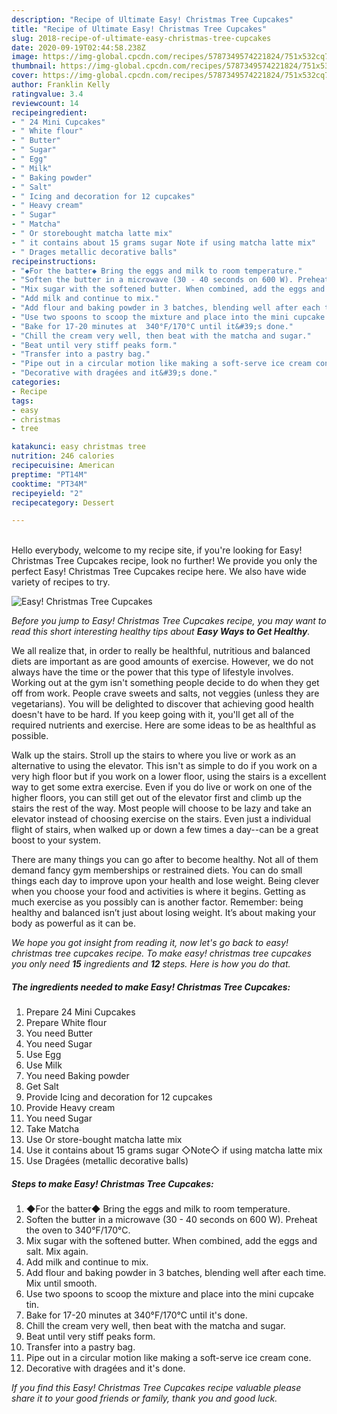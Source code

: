```yaml
---
description: "Recipe of Ultimate Easy! Christmas Tree Cupcakes"
title: "Recipe of Ultimate Easy! Christmas Tree Cupcakes"
slug: 2018-recipe-of-ultimate-easy-christmas-tree-cupcakes
date: 2020-09-19T02:44:58.238Z
image: https://img-global.cpcdn.com/recipes/5787349574221824/751x532cq70/easy-christmas-tree-cupcakes-recipe-main-photo.jpg
thumbnail: https://img-global.cpcdn.com/recipes/5787349574221824/751x532cq70/easy-christmas-tree-cupcakes-recipe-main-photo.jpg
cover: https://img-global.cpcdn.com/recipes/5787349574221824/751x532cq70/easy-christmas-tree-cupcakes-recipe-main-photo.jpg
author: Franklin Kelly
ratingvalue: 3.4
reviewcount: 14
recipeingredient:
- " 24 Mini Cupcakes"
- " White flour"
- " Butter"
- " Sugar"
- " Egg"
- " Milk"
- " Baking powder"
- " Salt"
- " Icing and decoration for 12 cupcakes"
- " Heavy cream"
- " Sugar"
- " Matcha"
- " Or storebought matcha latte mix"
- " it contains about 15 grams sugar Note if using matcha latte mix"
- " Drages metallic decorative balls"
recipeinstructions:
- "◆For the batter◆ Bring the eggs and milk to room temperature."
- "Soften the butter in a microwave (30 - 40 seconds on 600 W). Preheat the oven to 340°F/170°C."
- "Mix sugar with the softened butter. When combined, add the eggs and salt. Mix again."
- "Add milk and continue to mix."
- "Add flour and baking powder in 3 batches, blending well after each time. Mix until smooth."
- "Use two spoons to scoop the mixture and place into the mini cupcake tin."
- "Bake for 17-20 minutes at  340°F/170°C until it&#39;s done."
- "Chill the cream very well, then beat with the matcha and sugar."
- "Beat until very stiff peaks form."
- "Transfer into a pastry bag."
- "Pipe out in a circular motion like making a soft-serve ice cream cone."
- "Decorative with dragées and it&#39;s done."
categories:
- Recipe
tags:
- easy
- christmas
- tree

katakunci: easy christmas tree 
nutrition: 246 calories
recipecuisine: American
preptime: "PT14M"
cooktime: "PT34M"
recipeyield: "2"
recipecategory: Dessert

---
```

<br>
Hello everybody, welcome to my recipe site, if you're looking for Easy! Christmas Tree Cupcakes recipe, look no further! We provide you only the perfect Easy! Christmas Tree Cupcakes recipe here. We also have wide variety of recipes to try.
<br>


![Easy! Christmas Tree Cupcakes](https://img-global.cpcdn.com/recipes/5787349574221824/751x532cq70/easy-christmas-tree-cupcakes-recipe-main-photo.jpg)

<i>Before you jump to Easy! Christmas Tree Cupcakes recipe, you may want to read this short interesting healthy tips about <strong>Easy Ways to Get Healthy</strong>.</i>

We all realize that, in order to really be healthful, nutritious and balanced diets are important as are good amounts of exercise. However, we do not always have the time or the power that this type of lifestyle involves. Working out at the gym isn't something people decide to do when they get off from work. People crave sweets and salts, not veggies (unless they are vegetarians). You will be delighted to discover that achieving good health doesn't have to be hard. If you keep going with it, you'll get all of the required nutrients and exercise. Here are some ideas to be as healthful as possible.

Walk up the stairs. Stroll up the stairs to where you live or work as an alternative to using the elevator. This isn't as simple to do if you work on a very high floor but if you work on a lower floor, using the stairs is a excellent way to get some extra exercise. Even if you do live or work on one of the higher floors, you can still get out of the elevator first and climb up the stairs the rest of the way. Most people will choose to be lazy and take an elevator instead of choosing exercise on the stairs. Even just a individual flight of stairs, when walked up or down a few times a day--can be a great boost to your system. 

There are many things you can go after to become healthy. Not all of them demand fancy gym memberships or restrained diets. You can do small things each day to improve upon your health and lose weight. Being clever when you choose your food and activities is where it begins. Getting as much exercise as you possibly can is another factor. Remember: being healthy and balanced isn’t just about losing weight. It’s about making your body as powerful as it can be. 


<i>We hope you got insight from reading it, now let's go back to easy! christmas tree cupcakes recipe. To make easy! christmas tree cupcakes you only need <strong>15</strong> ingredients and <strong>12</strong> steps. Here is how you do that.
</i>

##### The ingredients needed to make Easy! Christmas Tree Cupcakes:

1. Prepare  24 Mini Cupcakes
1. Prepare  White flour
1. You need  Butter
1. You need  Sugar
1. Use  Egg
1. Use  Milk
1. You need  Baking powder
1. Get  Salt
1. Provide  Icing and decoration for 12 cupcakes
1. Provide  Heavy cream
1. You need  Sugar
1. Take  Matcha
1. Use  Or store-bought matcha latte mix
1. Use  it contains about 15 grams sugar ◇Note◇ if using matcha latte mix
1. Use  Dragées (metallic decorative balls)


##### Steps to make Easy! Christmas Tree Cupcakes:

1. ◆For the batter◆ Bring the eggs and milk to room temperature.
1. Soften the butter in a microwave (30 - 40 seconds on 600 W). Preheat the oven to 340°F/170°C.
1. Mix sugar with the softened butter. When combined, add the eggs and salt. Mix again.
1. Add milk and continue to mix.
1. Add flour and baking powder in 3 batches, blending well after each time. Mix until smooth.
1. Use two spoons to scoop the mixture and place into the mini cupcake tin.
1. Bake for 17-20 minutes at  340°F/170°C until it&#39;s done.
1. Chill the cream very well, then beat with the matcha and sugar.
1. Beat until very stiff peaks form.
1. Transfer into a pastry bag.
1. Pipe out in a circular motion like making a soft-serve ice cream cone.
1. Decorative with dragées and it&#39;s done.


<i>If you find this Easy! Christmas Tree Cupcakes recipe valuable please share it to your good friends or family, thank you and good luck.</i>
